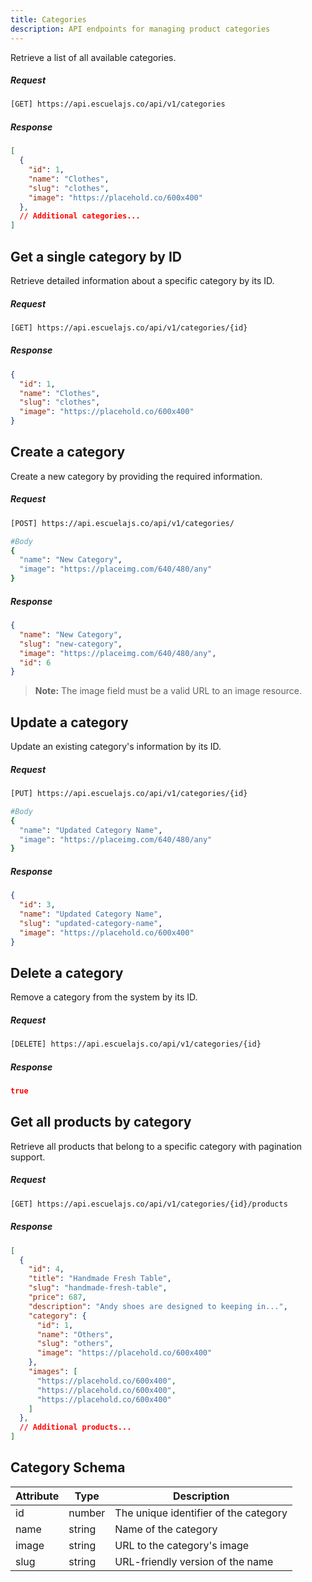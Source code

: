 ```yaml
---
title: Categories
description: API endpoints for managing product categories
---
```


Retrieve a list of all available categories.

##### Request

```sh
[GET] https://api.escuelajs.co/api/v1/categories
```

##### Response

```json
[
  {
    "id": 1,
    "name": "Clothes",
    "slug": "clothes",
    "image": "https://placehold.co/600x400"
  },
  // Additional categories...
]
```

## Get a single category by ID

Retrieve detailed information about a specific category by its ID.

##### Request

```sh
[GET] https://api.escuelajs.co/api/v1/categories/{id}
```

##### Response

```json
{
  "id": 1,
  "name": "Clothes",
  "slug": "clothes",
  "image": "https://placehold.co/600x400"
}
```

## Create a category

Create a new category by providing the required information.

##### Request

```sh
[POST] https://api.escuelajs.co/api/v1/categories/

#Body
{
  "name": "New Category",
  "image": "https://placeimg.com/640/480/any"
}
```

##### Response

```json
{
  "name": "New Category",
  "slug": "new-category",
  "image": "https://placeimg.com/640/480/any",
  "id": 6
}
```

> **Note:** The image field must be a valid URL to an image resource.

## Update a category

Update an existing category's information by its ID.

##### Request

```sh
[PUT] https://api.escuelajs.co/api/v1/categories/{id}

#Body
{
  "name": "Updated Category Name",
  "image": "https://placeimg.com/640/480/any"
}
```

##### Response

```json
{
  "id": 3,
  "name": "Updated Category Name",
  "slug": "updated-category-name",
  "image": "https://placehold.co/600x400"
}
```

## Delete a category

Remove a category from the system by its ID.

##### Request

```sh
[DELETE] https://api.escuelajs.co/api/v1/categories/{id}
```

##### Response

```json
true
```

## Get all products by category

Retrieve all products that belong to a specific category with pagination support.

##### Request

```sh
[GET] https://api.escuelajs.co/api/v1/categories/{id}/products
```

##### Response

```json
[
  {
    "id": 4,
    "title": "Handmade Fresh Table",
    "slug": "handmade-fresh-table",
    "price": 687,
    "description": "Andy shoes are designed to keeping in...",
    "category": {
      "id": 1,
      "name": "Others",
      "slug": "others",
      "image": "https://placehold.co/600x400"
    },
    "images": [
      "https://placehold.co/600x400",
      "https://placehold.co/600x400",
      "https://placehold.co/600x400"
    ]
  },
  // Additional products...
]
```

## Category Schema

| Attribute | Type   | Description                           |
| --------- | ------ | ------------------------------------- |
| id        | number | The unique identifier of the category |
| name      | string | Name of the category                  |
| image     | string | URL to the category's image           |
| slug      | string | URL-friendly version of the name      |
